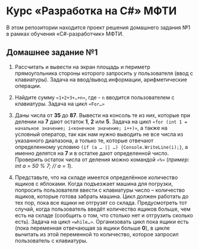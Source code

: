 # Курс «Разработка на C#» МФТИ

В этом репозитории находится проект решения домашнего задания №1 в рамках обучения «C#-разработчик» МФТИ.

## Домашнее задание №1

1. Рассчитать и вывести на экран площадь и периметр
прямоугольника стороны которого запросить у пользователя
(ввод с клавиатуры).
Задача на ввод/вывод информации, арифметические операции.

2. Найдите сумму `«1+2+3+…+n»`, где - `n` вводится пользователем с
клавиатуры.
Задача на цикл `«For…»`

3. Даны числа от **35** до **87**. Вывести на консоль те из них, которые
при делении на **7** дают остаток **1**, **2** или **5**.
Задача на цикл `«for (int 1 = начальное значение; i<конечное значение; i++)»`, а также на
условный оператор, так как нам нужно выводить не все числа из указанного диапазона, а
только те, которые отвечают определенному условию `(if (a … || …) {Console.WriteLine(i);}`,
а именно делятся на **7** и в остатке дают определенной число. Проверить остаток числа
от деления можно командой `«%»` (*пример: int a = 50 % 7; // a = 1*).

4. Представьте, что на складе имеется определённое количество
ящиков с яблоками. Когда подъезжает машина для погрузки,
попросить пользователя ввести с клавиатуры число –
количество ящиков, которые готова забрать машина. Цикл
должен работать до тех пор, пока все ящики не отгрузят со
склада. Предусмотреть тот случай, когда пользователь введёт
количество ящиков больше, чем есть на складе (сообщить о
том, что столько нет и отгрузить сколько есть).
Задача на цикл `«while…»`. Организовать цикл пока ящики есть (пока переменная
отвечающая за ящики больше **0**), в цикле вычитать из этой переменной то количество,
которое запросил пользователь с клавиатуры.